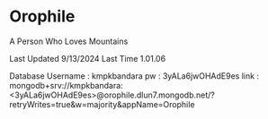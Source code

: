 # Orophile
A Person Who Loves Mountains

Last Updated 9/13/2024
Last Time 1.01.06

Database 
Username : kmpkbandara
pw : 3yALa6jwOHAdE9es
link : 
mongodb+srv://kmpkbandara:<3yALa6jwOHAdE9es>@orophile.dlun7.mongodb.net/?retryWrites=true&w=majority&appName=Orophile

